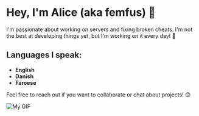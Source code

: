 # Hey, I'm Alice (aka femfus) 👋

I'm passionate about working on servers and fixing broken cheats. I'm not the best at developing things yet, but I'm working on it every day! 🚀



## Languages I speak:
- **English**
- **Danish**
- **Faroese**

Feel free to reach out if you want to collaborate or chat about projects! 😊

![My GIF](https://media4.giphy.com/media/v1.Y2lkPTc5MGI3NjExa3ljcHc4aXR5MXVqbHJ2emIzZ2o0eTFoaGFtbjY5dmFqaGxscmJrOSZlcD12MV9pbnRlcm5hbF9naWZfYnlfaWQmY3Q9Zw/wn52UG6YTVJMmrsqVA/giphy.gif)
